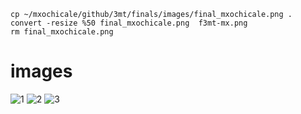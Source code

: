 

```
cp ~/mxochicale/github/3mt/finals/images/final_mxochicale.png .
convert -resize %50 final_mxochicale.png  f3mt-mx.png
rm final_mxochicale.png
```

# images

![1](https://github.com/mxochicale/3mt/blob/master/docs/tweets/images/f3mt-mx.png)
![2](https://github.com/mxochicale/3mt/blob/master/docs/tweets/images/finalist-persons.png)
![3](https://github.com/mxochicale/3mt/blob/master/docs/tweets/images/finalist-names.png)
